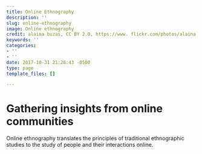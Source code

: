 ```yaml
---
title: Online Ethnography
description: ''
slug: online-ethnography
image: Online ethnography
credit: alaina buzas, CC BY 2.0, https://www. flickr.com/photos/alaina'marie/4186159031/
keywords: ''
categories:
- ''
- ''
date: 2017-10-31 21:28:43 -0500
type: page
template_files: []

---
```

# Gathering insights from online communities

Online ethnography translates the principles of traditional ethnographic studies to the  study of people and their interactions online.
